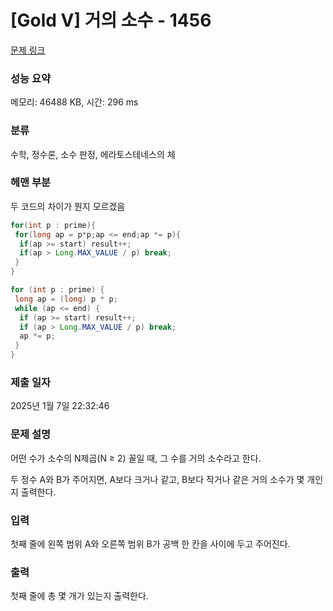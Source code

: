 # [Gold V] 거의 소수 - 1456 

[문제 링크](https://www.acmicpc.net/problem/1456) 

### 성능 요약

메모리: 46488 KB, 시간: 296 ms

### 분류

수학, 정수론, 소수 판정, 에라토스테네스의 체

### 헤맨 부분

두 코드의 차이가 뭔지 모르겠음

```java
for(int p : prime){
 for(long ap = p*p;ap <= end;ap *= p){
  if(ap >= start) result++;
  if(ap > Long.MAX_VALUE / p) break;                
 }            
}
```
```java
for (int p : prime) {
 long ap = (long) p * p;
 while (ap <= end) {
  if (ap >= start) result++;
  if (ap > Long.MAX_VALUE / p) break;
  ap *= p;
 }
}
```
### 제출 일자

2025년 1월 7일 22:32:46

### 문제 설명

<p>어떤 수가 소수의 N제곱(N ≥ 2) 꼴일 때, 그 수를 거의 소수라고 한다.</p>

<p>두 정수 A와 B가 주어지면, A보다 크거나 같고, B보다 작거나 같은 거의 소수가 몇 개인지 출력한다.</p>

### 입력 

 <p>첫째 줄에 왼쪽 범위 A와 오른쪽 범위 B가 공백 한 칸을 사이에 두고 주어진다.</p>

### 출력 

 <p>첫째 줄에 총 몇 개가 있는지 출력한다.</p>

